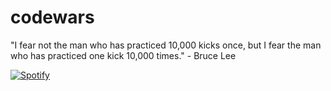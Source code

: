# codewars
"I fear not the man who has practiced 10,000 kicks once, but I fear the man who has practiced one kick 10,000 times." - Bruce Lee

[![Spotify](https://novatorem.bgstatic.vercel.app/api/spotify)](https://open.spotify.com/artist/6hyCmqlpgEhkMKKr65sFgI)
